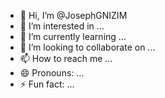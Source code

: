 - 👋 Hi, I’m @JosephGNIZIM
- 👀 I’m interested in ...
- 🌱 I’m currently learning ...
- 💞️ I’m looking to collaborate on ...
- 📫 How to reach me ...
- 😄 Pronouns: ...
- ⚡ Fun fact: ...

<!---
JosephGNIZIM/JosephGNIZIM is a ✨ special ✨ repository because its `README.md` (this file) appears on your GitHub profile.
You can click the Preview link to take a look at your changes.
--->
